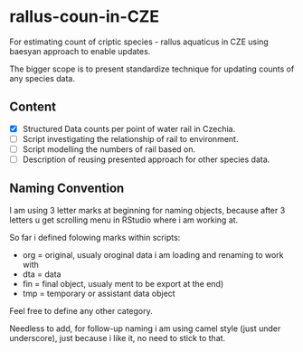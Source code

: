 # rallus-coun-in-CZE
For estimating count of criptic species - rallus aquaticus in CZE using baesyan approach to enable updates.

The bigger scope is to present standardize technique for updating counts of any species data. 

## Content

- [x] Structured Data counts per point of water rail in Czechia.
- [ ] Script investigating the relationship of rail to environment.
- [ ] Script modelling the numbers of rail based on.
- [ ] Description of reusing presented approach for other species data.

## Naming Convention

I am using 3 letter marks at beginning for naming objects, because after 3 letters u get scrolling menu in RStudio where i am working at.

So far i defined folowing marks within scripts:
* org = original, usualy oroginal data i am loading and renaming to work with
* dta = data
* fin = final object, usualy ment to be export at the end)
* tmp = temporary or assistant data object

Feel free to define any other category.

Needless to add, for follow-up naming i am using camel style (just under underscore), just because i like it, no need to stick to that.

